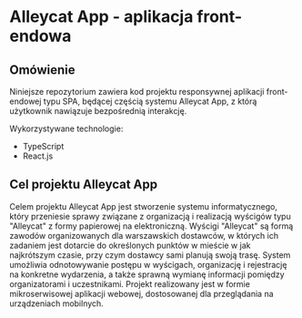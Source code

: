# Alleycat App - aplikacja front-endowa

## Omówienie

Niniejsze repozytorium zawiera kod projektu responsywnej aplikacji front-endowej typu SPA, będącej częścią systemu Alleycat App, z którą użytkownik nawiązuje bezpośrednią interakcję.

Wykorzystywane technologie:
- TypeScript
- React.js

## Cel projektu Alleycat App

Celem projektu Alleycat App jest stworzenie systemu informatycznego, który przeniesie sprawy związane z organizacją i realizacją wyścigów typu "Alleycat" z formy papierowej na elektroniczną. Wyścigi "Alleycat" są formą zawodów organizowanych dla warszawskich dostawców, w których ich zadaniem jest dotarcie do określonych punktów w mieście w jak najkrótszym czasie, przy czym dostawcy sami planują swoją trasę. System umożliwia odnotowywanie postępu w wyścigach, organizację i rejestrację na konkretne wydarzenia, a także sprawną wymianę informacji pomiędzy organizatorami i uczestnikami. Projekt realizowany jest w formie mikroserwisowej aplikacji webowej, dostosowanej dla przeglądania na urządzeniach mobilnych.
